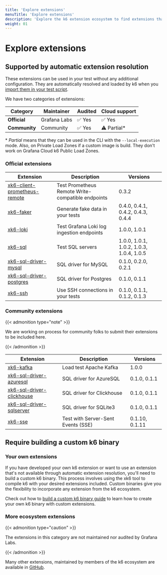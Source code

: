 ```yaml
---
title: 'Explore extensions'
menuTitle: 'Explore extensions'
description: 'Explore the k6 extension ecosystem to find extensions that meet your requirements.'
weight: 01
---
```


# Explore extensions

## Supported by automatic extension resolution

These extensions can be used in your test without any additional configuration. They are automatically resolved and loaded by k6 when you [import them in your test script](https://grafana.com/docs/k6/<K6_VERSION>/extensions/run/#using-automatic-extension-loading).

We have two categories of extensions:

| Category      | Maintainer                      | Audited | Cloud support |
| ------------- | ----------------------------------- | ------- | ------------- |
| **Official**  | Grafana Labs                 | ✅ Yes   | ✅ Yes         |
| **Community** | Community  | ✅ Yes   | ⚠️ Partial\*  |

\* *Partial* means that they can be used in the CLI with the `--local-execution` mode. Also, on Private Load Zones if a custom image is build. They don't work on Grafana Cloud k6 Public Load Zones.

### Official extensions

| Extension | Description | Versions |
| --------- | ----------- | -------- |
| [xk6-client-prometheus-remote](https://github.com/grafana/xk6-client-prometheus-remote) | Test Prometheus Remote Write-compatible endpoints | 0.3.2 |
| [xk6-faker](https://github.com/grafana/xk6-faker)                                       | Generate fake data in your tests                  | 0.4.0, 0.4.1, 0.4.2, 0.4.3, 0.4.4 |
| [xk6-loki](https://github.com/grafana/xk6-loki)                                         | Test Grafana Loki log ingestion endpoints         | 1.0.0, 1.0.1 |
| [xk6-sql](https://github.com/grafana/xk6-sql)                                           | Test SQL servers                                  | 1.0.0, 1.0.1, 1.0.2, 1.0.3, 1.0.4, 1.0.5 |
| [xk6-sql-driver-mysql](https://github.com/grafana/xk6-sql-driver-mysql)                 | SQL driver for MySQL                              | 0.1.0, 0.2.0, 0.2.1 |
| [xk6-sql-driver-postgres](https://github.com/grafana/xk6-sql-driver-postgres)           | SQL driver for Postgres                           | 0.1.0, 0.1.1 |
| [xk6-ssh](https://github.com/grafana/xk6-ssh)                                           | Use SSH connections in your tests                 | 0.1.0, 0.1.1, 0.1.2, 0.1.3 |

### Community extensions

{{< admonition type="note" >}}

We are working on process for community folks to submit their extensions to be included here.

{{< /admonition >}}

| Extension                                                                               | Description                                       | Versions                                 |
| --------------------------------------------------------------------------------------- | ------------------------------------------------- | ---------------------------------------- |
| [xk6-kafka](https://github.com/mostafa/xk6-kafka)                                       | Load test Apache Kafka                            | 1.0.0                                    |
| [xk6-sql-driver-azuresql](https://github.com/grafana/xk6-sql-driver-azuresql)           | SQL driver for AzureSQL                           | 0.1.0, 0.1.1                             |
| [xk6-sql-driver-clickhouse](https://github.com/grafana/xk6-sql-driver-clickhouse)       | SQL driver for Clickhouse                         | 0.1.0, 0.1.1                             |
| [xk6-sql-driver-sqlserver](https://github.com/grafana/xk6-sql-driver-sqlserver)         | SQL driver for SQLite3                            | 0.1.0, 0.1.1                             |
| [xk6-sse](https://github.com/phymbert/xk6-sse)                                          | Test with Server-Sent Events (SSE)                | 0.1.10, 0.1.11                           |

## Require building a custom k6 binary

### Your own extensions

If you have developed your own k6 extension or want to use an extension that's not available through automatic extension resolution, you'll need to build a custom k6 binary. This process involves using the xk6 tool to compile k6 with your desired extensions included. Custom binaries give you the flexibility to incorporate any extension from the k6 ecosystem.

Check out how to [build a custom k6 binary guide](https://grafana.com/docs/k6/<K6_VERSION>/extensions/run/#using-extensions-that-require-building-a-custom-k6-binary) to learn how to create your own k6 binary with custom extensions.

### More ecosystem extensions

{{< admonition type="caution" >}}

The extensions in this category are not maintained nor audited by Grafana Labs.

{{< /admonition >}}

Many other extensions, maintained by members of the k6 ecosystem are available in [GitHub](https://github.com/topics/xk6).
